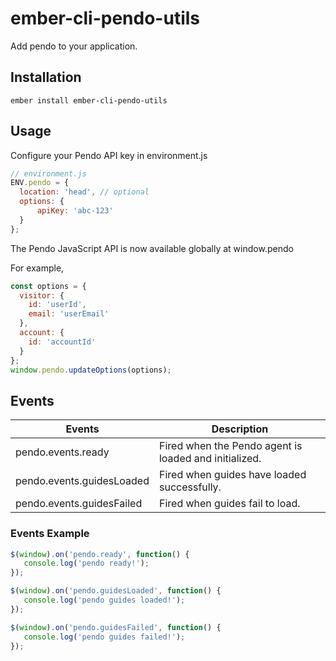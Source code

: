 # ember-cli-pendo-utils

Add pendo to your application.

## Installation

`ember install ember-cli-pendo-utils`

## Usage

Configure your Pendo API key in environment.js
```javascript
// environment.js
ENV.pendo = {
  location: 'head', // optional
  options: {
      apiKey: 'abc-123'
  }
};
```

The Pendo JavaScript API is now available globally at window.pendo

For example,
```javascript
const options = {
  visitor: {
    id: 'userId',
    email: 'userEmail'
  },
  account: {
    id: 'accountId'
  }
};
window.pendo.updateOptions(options);
```

## Events
| Events                    	| Description                                           	|
|---------------------------	|-------------------------------------------------------	|
| pendo.events.ready        	| Fired when the Pendo agent is loaded and initialized. 	|
| pendo.events.guidesLoaded 	| Fired when guides have loaded successfully.           	|
| pendo.events.guidesFailed 	| Fired when guides fail to load.                       	|

### Events Example
```javascript
$(window).on('pendo.ready', function() {
   console.log('pendo ready!'); 
});

$(window).on('pendo.guidesLoaded', function() {
   console.log('pendo guides loaded!'); 
});

$(window).on('pendo.guidesFailed', function() {
   console.log('pendo guides failed!'); 
});
```
